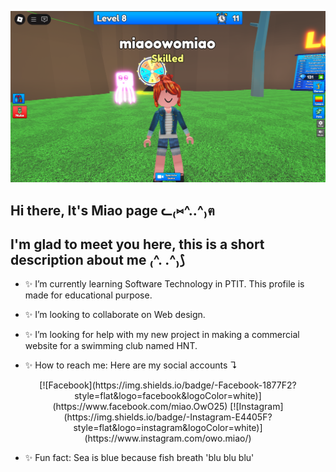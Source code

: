 
![Roblox Screenshot](https://github.com/miao0w025/miao0w025/blob/main/RobloxScreenShot20250919_215822177.png?raw=true)

## Hi there, It's Miao page ᓚ₍⑅^..^₎ฅ

## I'm glad to meet you here, this is a short description about me ₍^. .^₎⟆

- ✨ I’m currently learning Software Technology in PTIT. This profile is made for educational purpose.

- ✨ I’m looking to collaborate on Web design.

- ✨ I’m looking for help with my new project in making a commercial website for a swimming club named HNT.

- ✨ How to reach me: Here are my social accounts ↴

<p align="center"> [![Facebook](https://img.shields.io/badge/-Facebook-1877F2?style=flat&logo=facebook&logoColor=white)](https://www.facebook.com/miao.OwO25)
[![Instagram](https://img.shields.io/badge/-Instagram-E4405F?style=flat&logo=instagram&logoColor=white)](https://www.instagram.com/owo.miao/) </p>

- ✨ Fun fact: Sea is blue because fish breath 'blu blu blu'
